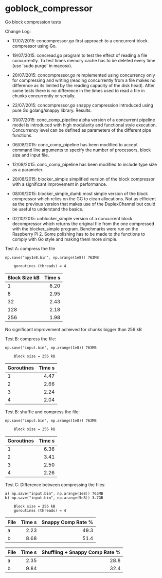 # goblock_compressor
Go block compression tests

Change Log:

* 17/07/2015: concompressor.go first approach to a concurrent block compressor using Go.

* 19/07/2015: concread.go program to test the effect of reading a file concurrently. To test times memory cache has to be deleted every time (use 'sudo purge' in macosx).
 
* 20/07/2015: concompressor.go reimplemented using concurrency only for compressing and writing (reading concurrently from a file makes no difference as its limited by the reading capacity of the disk head). After some tests there is no difference in the times used to read a file in chunks concurrently or serially. 

* 22/07/2015: concompressor.go snappy compression introduced using pure Go golang/snappy library. Results:

* 31/07/2015: conc_comp_pipeline alpha version of a concurrent pipeline model is introduced with high modularity and functional style execution. Concurrency level can be defined as parameters of the different pipe functions.

* 06/08/2015: conc_comp_pipeline has been modified to accept command line arguments to specify the number of processors, block size and input file.

* 12/08/2015: conc_comp_pipeline has been modified to include type size as a parameter.

* 20/08/2015: blocker_simple simplified version of the block compressor with a significant improvement in performance.

* 08/09/2015: blocker_simple_dumb most simple version of the block compressor which relies on the GC to clean allocations. Not as efficient as the previous version that makes use of the DuplexChannel but could be useful to understand the basics.

* 02/10/2015: unblocker_simple version of a concurrent block decompressor which returns the original file from the one compressed with the blocker_simple program. Benchmarks were run on the Raspberry Pi 2. Some polishing has to be made to the functions to comply with Go style and making them more simple.

Test A: compress the file

    np.save("npy1e8.bin", np.arange(1e8)) 763MB

        goroutines (threads) = 4

| Block  Size  kB | Time s  |
| --------------- | -------:|
| 1               | 8.20    |
| 8               | 2.95    |
| 32              | 2.43    |
| 128             | 2.18    |
| 256             | 1.98    |

No significant improvement achieved for chunks bigger than 256 kB

Test B: compress the file:

    np.save("input.bin", np.arange(1e8)) 763MB
 
        Block size = 256 kB

| Goroutines      | Time s  |
| --------------- | -------:|
| 1               | 4.47    |
| 2               | 2.66    |
| 3               | 2.24    |
| 4               | 2.04    |

Test B: shuffle and compress the file:

    np.save("input.bin", np.arange(1e8)) 763MB
 
        Block size = 256 kB

| Goroutines      | Time s  |
| --------------- | -------:|
| 1               | 6.36    |
| 2               | 3.41    |
| 3               | 2.50    |
| 4               | 2.26    |


Test C: Difference between compressing the files:

    a) np.save("input.bin", np.arange(1e8)) 763MB
    b) np.save("input.bin", np.arange(5e8)) 3.7GB

        Block size = 256 kB
        goroutines (threads) = 4

| File      | Time s  | Snappy Comp Rate %  |
| --------- | -------:| -------------------:|
| a         | 2.23    | 49.3                |
| b         | 8.68    | 51.4                |


| File      | Time s  | Shuffling + Snappy Comp Rate %  |
| --------- | -------:|--------------------------------:|
| a         | 2.35    | 28.8                            |
| b         | 9.84    | 32.4                            |
